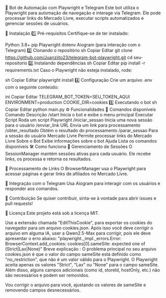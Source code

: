 📌 Bot de Automação com Playwright e Telegram
Este bot utiliza o Playwright para automação de navegação e interage via Telegram. Ele pode processar links do Mercado Livre, executar scripts automatizados e gerenciar sessões de usuários.

🚀 Instalação
1️⃣ Pré-requisitos
Certifique-se de ter instalado:

Python 3.8+
pip
Playwright
dotenv
Aiogram (para interação com o Telegram)
2️⃣ Clonando o repositório
sh
Copiar
Editar
git clone https://github.com/Juanziito23/telegram-bot-playwright.git
cd seu-repositorio
3️⃣ Instalando dependências
sh
Copiar
Editar
pip install -r requirements.txt
Caso o Playwright não esteja instalado, rode:

sh
Copiar
Editar
playwright install
4️⃣ Configuração
Crie um arquivo .env com o seguinte conteúdo:

ini
Copiar
Editar
TELEGRAM_BOT_TOKEN=SEU_TOKEN_AQUI
ENVIRONMENT=production
COOKIE_DIR=cookies
5️⃣ Executando o bot
sh
Copiar
Editar
python main.py
⚙️ Funcionalidades
📌 Comandos disponíveis
Comando	Descrição
/start	Inicia o bot e exibe o menu principal
Executar Script	Roda um script Playwright
/iniciar_sessao	Inicia uma nova sessão para o usuário
/enviar_link URL	Envia um link para processamento
/obter_resultado	Obtém o resultado do processamento
/parar_sessao	Para a sessão do usuário
Mercado Livre	Permite processar links do Mercado Livre
Sobre o Bot	Exibe informações sobre o bot
Ajuda	Lista os comandos disponíveis
🛠️ Como funciona
🔹 Gerenciamento de Sessões
O SessionManager mantém sessões ativas para cada usuário. Ele recebe links, os processa e retorna os resultados.

🔹 Processamento de Links
O BrowserManager usa o Playwright para acessar páginas e gerar links de afiliados no Mercado Livre.

🔹 Integração com o Telegram
Usa Aiogram para interagir com os usuários e responder aos comandos.

📩 Contribuição
Se quiser contribuir, sinta-se à vontade para abrir issues e pull requests!

📝 Licença
Este projeto está sob a licença MIT.



Use a extensão chamada "EditThisCookie", para exportar os cookies do navegador para um arquivo cookies.json. Após isso você deve corrigir o arquivo em alguma IA, user a Qwen2.5-Max para corrigir, pois ele deve apresentar o erro abaixo: 
"playwright._impl._errors.Error: BrowserContext.add_cookies: cookies[0].sameSite: expected one of (Strict|Lax|None)" 
Breve explicação : O problema principal no seu arquivo cookies.json é que o valor do campo sameSite está definido como "no_restriction", que não é um valor válido para o Playwright. O Playwright aceita apenas os valores "Strict", "Lax" ou "None" para o campo sameSite. Além disso, alguns campos adicionais (como id, storeId, hostOnly, etc.) não são necessários e podem ser removidos.

Vou corrigir o arquivo para você, ajustando os valores de sameSite e removendo campos desnecessários.
